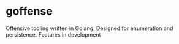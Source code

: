 # goffense
Offensive tooling written in Golang. Designed for enumeration and persistence. Features in development
